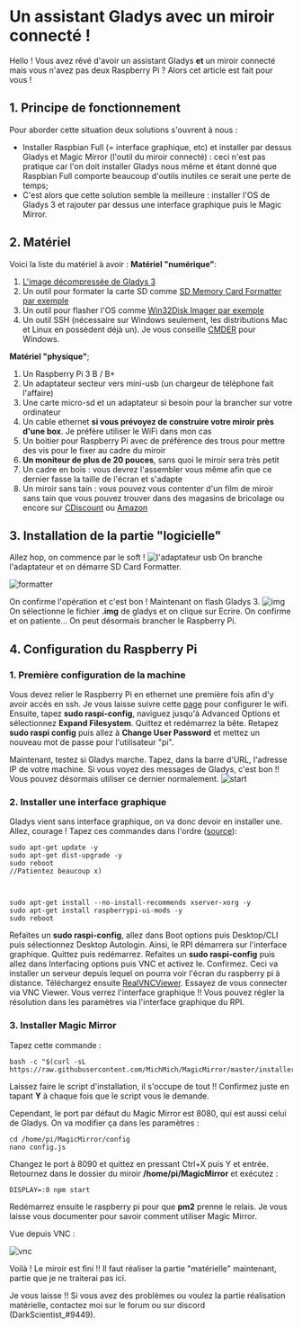 
# Un assistant Gladys avec un miroir connecté !
Hello !
Vous avez rêvé d'avoir un assistant Gladys **et** un miroir connecté mais vous n'avez pas deux Raspberry Pi ? Alors cet article est fait pour vous !

## 1. Principe de fonctionnement
Pour aborder cette situation deux solutions s'ouvrent à nous :

 - Installer Raspbian Full (= interface graphique, etc) et installer par dessus Gladys et Magic Mirror (l'outil du miroir connecté) : ceci n'est pas pratique car l'on doit installer Gladys nous même et étant donné que Raspbian Full comporte beaucoup d'outils inutiles ce serait une perte de temps;
 - C'est alors que cette solution semble la meilleure : installer l'OS de Gladys 3 et rajouter par dessus une interface graphique puis le Magic Mirror.

## 2. Matériel
Voici la liste du matériel à avoir :
**Matériel "numérique"**:

 1. [L'image décompressée de Gladys 3](https://bit.ly/gladys-3-8-0-rev2-mirror-fr2)
 2. Un outil pour formater la carte SD comme [SD Memory Card Formatter par exemple](https://www.sdcard.org/downloads/formatter/)
 3. Un outil pour flasher l'OS comme [Win32Disk Imager par exemple](https://sourceforge.net/projects/win32diskimager/)
 4. Un outil SSH (nécessaire sur Windows seulement, les distributions Mac et Linux en possèdent déjà un). Je vous conseille [CMDER](https://cmder.net/) pour Windows.

**Matériel "physique"**;
 1. Un Raspberry Pi 3 B / B+
 2. Un adaptateur secteur vers mini-usb (un chargeur de téléphone fait l'affaire)
 3. Une carte micro-sd et un adaptateur si besoin pour la brancher sur votre ordinateur
 4. Un cable ethernet **si vous prévoyez de construire votre miroir près d'une box**. Je préfère utiliser le WiFi dans mon cas
 5. Un boitier pour Raspberry Pi avec de préférence des trous pour mettre des vis pour le fixer au cadre du miroir
 6. **Un moniteur de plus de 20 pouces**, sans quoi le miroir sera très petit
 7. Un cadre en bois : vous devrez l'assembler vous même afin que ce dernier fasse la taille de l'écran et s'adapte
 8. Un miroir sans tain : vous pouvez vous contenter d'un film de miroir sans tain que vous pouvez trouver dans des magasins de bricolage ou encore sur [CDiscount](https://www.cdiscount.com/maison/r-miroir+sans+tain.html) ou [Amazon](https://www.amazon.fr/DUTISON-Miroir-Fen%C3%AAtre-Adh%C3%A9sif-Maison/dp/B07S1NG34R/r)

## 3. Installation de la partie "logicielle"
Allez hop, on commence par le soft !
![l'adaptateur usb](https://github.com/DarkScientist/gladys-mirror/raw/master/img/adaptateur.jpg)
On branche l'adaptateur et on démarre SD Card Formatter.

![formatter](https://github.com/DarkScientist/gladys-mirror/raw/master/img/format.png)

On confirme l'opération et c'est bon ! Maintenant on flash Gladys 3.
![img](https://github.com/DarkScientist/gladys-mirror/raw/master/img/imager.png)
On sélectionne le fichier **.img** de gladys et on clique sur Ecrire. On confirme et on patiente...
On peut désormais brancher le Raspberry Pi.
## 4. Configuration du Raspberry Pi
### 1. Première configuration de la machine
Vous devez relier le Raspberry Pi en ethernet une première fois afin d'y avoir accès en ssh.
Je vous laisse suivre cette [page](https://www.raspberrypi.org/documentation/configuration/wireless/wireless-cli.md) pour configurer le wifi.
Ensuite, tapez **sudo raspi-config**, naviguez jusqu'à Advanced Options et sélectionnez **Expand Filesystem**.
Quittez et redémarrez la bête.
Retapez **sudo raspi config** puis allez à **Change User Password** et mettez un nouveau mot de passe pour l'utilisateur "pi".

Maintenant, testez si Gladys marche. Tapez, dans la barre d'URL, l'adresse IP de votre machine.
Si vous voyez des messages de Gladys, c'est bon !! Vous pouvez désormais utiliser ce dernier normalement.
![start](https://github.com/DarkScientist/gladys-mirror/raw/master/img/debut.png)
### 2. Installer une interface graphique
Gladys vient sans interface graphique, on va donc devoir en installer une.
Allez, courage !
Tapez ces commandes dans l'ordre ([source](https://dadarevue.com/ajouter-gui-raspbian-lite/)):

    sudo apt-get update -y  
	sudo apt-get dist-upgrade -y
    sudo reboot
    //Patientez beaucoup x)
   
   

    sudo apt-get install --no-install-recommends xserver-xorg -y
    sudo apt-get install raspberrypi-ui-mods -y
    sudo reboot

 Refaites un **sudo raspi-config**, allez dans Boot options puis Desktop/CLI puis sélectionnez Desktop Autologin. Ainsi, le RPI démarrera sur l'interface graphique. Quittez puis redémarrez.
 Refaites un **sudo raspi-config** puis allez dans Interfacing options puis VNC et activez le. Confirmez. Ceci va installer un serveur depuis lequel on pourra voir l'écran du raspberry pi à distance. Téléchargez ensuite [RealVNCViewer](https://www.realvnc.com/fr/connect/download/viewer/).
 Essayez de vous connecter via VNC Viewer. Vous verrez l'interface graphique !! Vous pouvez régler la résolution dans les paramètres via l'interface graphique du RPI.
 ### 3. Installer Magic Mirror
 Tapez cette commande :
 

    bash -c "$(curl -sL https://raw.githubusercontent.com/MichMich/MagicMirror/master/installers/raspberry.sh)"
Laissez faire le script d'installation, il s'occupe de tout !! Confirmez juste en tapant **Y** à chaque fois que le script vous le demande.

Cependant, le port par défaut du Magic Mirror est 8080, qui est aussi celui de Gladys. On va modifier ça dans les paramètres :

    cd /home/pi/MagicMirror/config
    nano config.js
Changez le port à 8090 et quittez en pressant Ctrl+X puis Y et entrée.
Retournez dans le dossier du miroir **/home/pi/MagicMirror** et exécutez : 

    DISPLAY=:0 npm start

Redémarrez ensuite le raspberry pi pour que **pm2** prenne le relais. Je vous laisse vous documenter pour savoir comment utiliser Magic Mirror.

Vue depuis VNC :

![vnc](https://github.com/DarkScientist/gladys-mirror/raw/master/img/vnc.png)

Voilà ! Le miroir est fini !! Il faut réaliser la partie "matérielle" maintenant, partie que je ne traiterai pas ici.

Je vous laisse !!
Si vous avez des problèmes ou voulez la partie réalisation matérielle, contactez moi sur le forum ou sur discord (DarkScientist_#9449).

